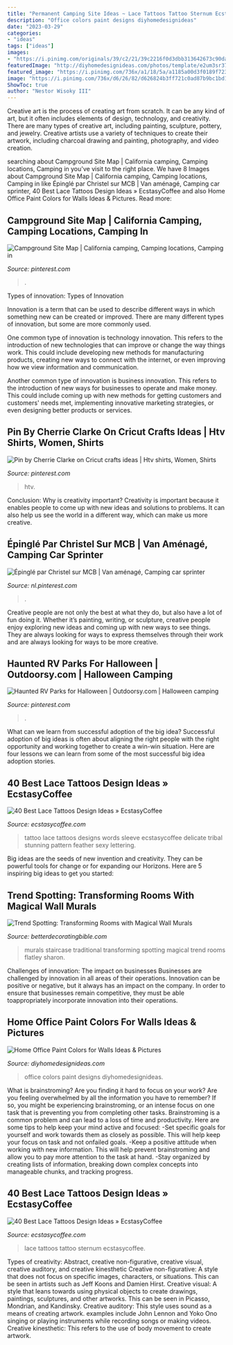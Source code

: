 ```yaml
---
title: "Permanent Camping Site Ideas ~ Lace Tattoos Tattoo Sternum Ecstasycoffee"
description: "Office colors paint designs diyhomedesignideas"
date: "2023-03-29"
categories:
- "ideas"
tags: ["ideas"]
images:
- "https://i.pinimg.com/originals/39/c2/21/39c2216f0d3dbb313642673c90da0e0b.jpg"
featuredImage: "http://diyhomedesignideas.com/photos/template/e2um3sr37sx1unid2qwg.jpeg"
featured_image: "https://i.pinimg.com/736x/a1/18/5a/a1185a00d3f0189f723378aa89c13b72.jpg"
image: "https://i.pinimg.com/736x/d6/26/82/d626824b3ff721c0ad87b9bc1bd13d7c.jpg"
ShowToc: true
author: "Nestor Wisoky III"
---
```



Creative art is the process of creating art from scratch. It can be any kind of art, but it often includes elements of design, technology, and creativity. There are many types of creative art, including painting, sculpture, pottery, and jewelry. Creative artists use a variety of techniques to create their artwork, including charcoal drawing and painting, photography, and video creation.

	

		
searching about Campground Site Map | California camping, Camping locations, Camping in you've visit to the right place. We have 8 Images about Campground Site Map | California camping, Camping locations, Camping in like Épinglé par Christel sur MCB | Van aménagé, Camping car sprinter, 40 Best Lace Tattoos Design Ideas » EcstasyCoffee and also Home Office Paint Colors for Walls Ideas &amp; Pictures. Read more:
		
    
## Campground Site Map | California Camping, Camping Locations, Camping In

<img loading=lazy src="https://i.pinimg.com/736x/cc/ef/ba/ccefba61a9605da28cdcb71a1d088f87.jpg" onerror="this.onerror=null;this.src='https://tse4.mm.bing.net/th?id=OIP.lZhlNTnAPzoFuJzImAz1-wHaLE&amp;pid=15.1';" alt="Campground Site Map | California camping, Camping locations, Camping in">

_Source: pinterest.com_

>. 

	

Types of innovation:
Types of Innovation

Innovation is a term that can be used to describe different ways in which something new can be created or improved. There are many different types of innovation, but some are more commonly used.

One common type of innovation is technology innovation. This refers to the introduction of new technologies that can improve or change the way things work. This could include developing new methods for manufacturing products, creating new ways to connect with the internet, or even improving how we view information and communication.

Another common type of innovation is business innovation. This refers to the introduction of new ways for businesses to operate and make money. This could include coming up with new methods for getting customers and customers' needs met, implementing innovative marketing strategies, or even designing better products or services.

    
## Pin By Cherrie Clarke On Cricut Crafts Ideas | Htv Shirts, Women, Shirts

<img loading=lazy src="https://i.pinimg.com/originals/39/c2/21/39c2216f0d3dbb313642673c90da0e0b.jpg" onerror="this.onerror=null;this.src='https://tse3.mm.bing.net/th?id=OIP.E4aBj5tYt8ApyReF2FmKZAHaLJ&amp;pid=15.1';" alt="Pin by Cherrie Clarke on Cricut crafts ideas | Htv shirts, Women, Shirts">

_Source: pinterest.com_

>htv. 

	

Conclusion: Why is creativity important?
Creativity is important because it enables people to come up with new ideas and solutions to problems. It can also help us see the world in a different way, which can make us more creative.

    
## Épinglé Par Christel Sur MCB | Van Aménagé, Camping Car Sprinter

<img loading=lazy src="https://i.pinimg.com/736x/a1/18/5a/a1185a00d3f0189f723378aa89c13b72.jpg" onerror="this.onerror=null;this.src='https://tse4.mm.bing.net/th?id=OIP.O-ldD1c4SDjtlCDf8Pb1zAHaJ3&amp;pid=15.1';" alt="Épinglé par Christel sur MCB | Van aménagé, Camping car sprinter">

_Source: nl.pinterest.com_

>. 

	

Creative people are not only the best at what they do, but also have a lot of fun doing it. Whether it’s painting, writing, or sculpture, creative people enjoy exploring new ideas and coming up with new ways to see things. They are always looking for ways to express themselves through their work and are always looking for ways to be more creative.

    
## Haunted RV Parks For Halloween | Outdoorsy.com | Halloween Camping

<img loading=lazy src="https://i.pinimg.com/736x/d6/26/82/d626824b3ff721c0ad87b9bc1bd13d7c.jpg" onerror="this.onerror=null;this.src='https://tse3.mm.bing.net/th?id=OIP.kJcp03knaRbDFXZKnR8BnAHaDw&amp;pid=15.1';" alt="Haunted RV Parks for Halloween | Outdoorsy.com | Halloween camping">

_Source: pinterest.com_

>. 

	

What can we learn from successful adoption of the big idea?
Successful adoption of big ideas is often about aligning the right people with the right opportunity and working together to create a win-win situation. Here are four lessons we can learn from some of the most successful big idea adoption stories.

    
## 40 Best Lace Tattoos Design Ideas » EcstasyCoffee

<img loading=lazy src="https://i0.wp.com/www.ecstasycoffee.com/wp-content/uploads/2016/10/LACE-TATTOO-WITH-WORDS.jpg" onerror="this.onerror=null;this.src='https://tse3.mm.bing.net/th?id=OIP.zpn9ym7JidVWbuVRLmIYDgHaHa&amp;pid=15.1';" alt="40 Best Lace Tattoos Design Ideas » EcstasyCoffee">

_Source: ecstasycoffee.com_

>tattoo lace tattoos designs words sleeve ecstasycoffee delicate tribal stunning pattern feather sexy lettering. 

	

Big ideas are the seeds of new invention and creativity. They can be powerful tools for change or for expanding our Horizons. Here are 5 inspiring big ideas to get you started: 

    
## Trend Spotting: Transforming Rooms With Magical Wall Murals

<img loading=lazy src="http://betterdecoratingbible.com/wp-content/uploads/2013/12/traditional-staircase.jpg" onerror="this.onerror=null;this.src='https://tse2.mm.bing.net/th?id=OIP.olsHum1cnlD7ULxe92KHnQHaKE&amp;pid=15.1';" alt="Trend Spotting: Transforming Rooms with Magical Wall Murals">

_Source: betterdecoratingbible.com_

>murals staircase traditional transforming spotting magical trend rooms flatley sharon. 

	

Challenges of innovation: The impact on businesses
Businesses are challenged by innovation in all areas of their operations. Innovation can be positive or negative, but it always has an impact on the company. In order to ensure that businesses remain competitive, they must be able toappropriately incorporate innovation into their operations.

    
## Home Office Paint Colors For Walls Ideas &amp; Pictures

<img loading=lazy src="http://diyhomedesignideas.com/photos/template/e2um3sr37sx1unid2qwg.jpeg" onerror="this.onerror=null;this.src='https://tse2.mm.bing.net/th?id=OIP.o8t6lCim-Grw2rOlhAzINwHaE8&amp;pid=15.1';" alt="Home Office Paint Colors for Walls Ideas &amp; Pictures">

_Source: diyhomedesignideas.com_

>office colors paint designs diyhomedesignideas. 

	

What is brainstroming?
Are you finding it hard to focus on your work? Are you feeling overwhelmed by all the information you have to remember? If so, you might be experiencing brainstroming, or an intense focus on one task that is preventing you from completing other tasks. Brainstroming is a common problem and can lead to a loss of time and productivity. Here are some tips to help keep your mind active and focused: 
-Set specific goals for yourself and work towards them as closely as possible. This will help keep your focus on task and not onfailed goals. 
-Keep a positive attitude when working with new information. This will help prevent brainstroming and allow you to pay more attention to the task at hand. 
-Stay organized by creating lists of information, breaking down complex concepts into manageable chunks, and tracking progress.

    
## 40 Best Lace Tattoos Design Ideas » EcstasyCoffee

<img loading=lazy src="https://i2.wp.com/www.ecstasycoffee.com/wp-content/uploads/2016/10/STERNUM-LACE-TATTOO.jpg?resize=636%2C556" onerror="this.onerror=null;this.src='https://tse2.mm.bing.net/th?id=OIP.d9_Wp5qyMfK7nD589GJ-KQHaGe&amp;pid=15.1';" alt="40 Best Lace Tattoos Design Ideas » EcstasyCoffee">

_Source: ecstasycoffee.com_

>lace tattoos tattoo sternum ecstasycoffee. 

	

Types of creativity: Abstract, creative non-figurative, creative visual, creative auditory, and creative kinesthetic
Creative non-figurative: A style that does not focus on specific images, characters, or situations. This can be seen in artists such as Jeff Koons and Damien Hirst. Creative visual: A style that leans towards using physical objects to create drawings, paintings, sculptures, and other artworks. This can be seen in Picasso, Mondrian, and Kandinsky. Creative auditory: This style uses sound as a means of creating artwork. examples include John Lennon and Yoko Ono singing or playing instruments while recording songs or making videos. Creative kinesthetic: This refers to the use of body movement to create artwork.

